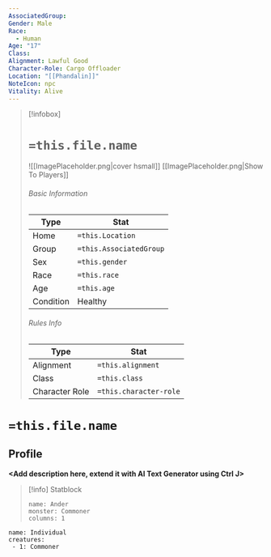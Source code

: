 ```yaml
---
AssociatedGroup: 
Gender: Male
Race:
  - Human
Age: "17"
Class: 
Alignment: Lawful Good
Character-Role: Cargo Offloader
Location: "[[Phandalin]]"
NoteIcon: npc
Vitality: Alive
---
```




> [!infobox]
> # `=this.file.name`
> ![[ImagePlaceholder.png|cover hsmall]]
> [[ImagePlaceholder.png|Show To Players]]
> ###### Basic Information
> Type |  Stat |
> ---|---|
> Home | `=this.Location` |
> Group | `=this.AssociatedGroup` |
> Sex | `=this.gender` |
> Race | `=this.race` |
> Age | `=this.age` |
> Condition | Healthy |
> ###### Rules Info
> Type |  Stat |
> ---|---|
> Alignment | `=this.alignment` |
> Class | `=this.class` |
> Character Role | `=this.character-role` |

# `=this.file.name`
## Profile

**<Add description here, extend it with AI Text Generator using Ctrl J>**

> [!info] Statblock
> ```statblock
> name: Ander
> monster: Commoner
> columns: 1
> ```

```encounter-table
name: Individual
creatures:
 - 1: Commoner
```

